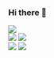 ### Hi there 👋  
![](https://github-profile-summary-cards.vercel.app/api/cards/profile-details?username=citrus1998&theme=github_dark)  
![](https://github-profile-summary-cards.vercel.app/api/cards/repos-per-language?username=citrus1998&theme=github_dark)
![](https://github-profile-summary-cards.vercel.app/api/cards/most-commit-language?username=citrus1998&theme=github_dark)  
![](https://github-profile-summary-cards.vercel.app/api/cards/stats?username=citrus1998&theme=github_dark)
![](https://github-profile-summary-cards.vercel.app/api/cards/productive-time?username=citrus1998&theme=github_dark)  

<!--
**citrus1998/citrus1998** is a ✨ _special_ ✨ repository because its `README.md` (this file) appears on your GitHub profile.

Here are some ideas to get you started:

- 🔭 I’m currently working on ...
- 🌱 I’m currently learning ...
- 👯 I’m looking to collaborate on ...
- 🤔 I’m looking for help with ...
- 💬 Ask me about ...
- 📫 How to reach me: ...
- 😄 Pronouns: ...
- ⚡ Fun fact: ...
-->
